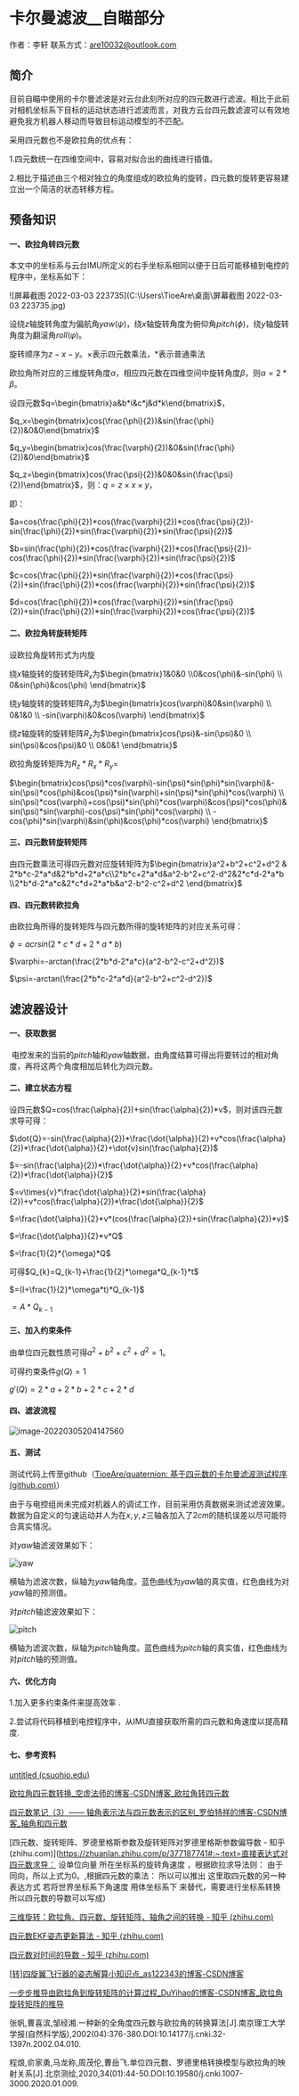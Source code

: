 # 卡尔曼滤波__自瞄部分

作者：李轩		联系方式：are10032@outlook.com

## 简介

​	目前自瞄中使用的卡尔曼滤波是对云台此刻所对应的四元数进行滤波。相比于此前对相机坐标系下目标的运动状态进行滤波而言，对我方云台四元数滤波可以有效地避免我方机器人移动而导致目标运动模型的不匹配。

采用四元数也不是欧拉角的优点有：

1.四元数统一在四维空间中，容易对拟合出的曲线进行插值。

2.相比于描述由三个相对独立的角度组成的欧拉角的旋转，四元数的旋转更容易建立出一个简洁的状态转移方程。

## 预备知识

#### 一、欧拉角转四元数

本文中的坐标系与云台IMU所定义的右手坐标系相同以便于日后可能移植到电控的程序中，坐标系如下：

![屏幕截图 2022-03-03 223735](C:\Users\TioeAre\桌面\屏幕截图 2022-03-03 223735.jpg)

设绕$z$轴旋转角度为偏航角$yaw(\psi)$，绕$x$轴旋转角度为俯仰角$pitch(\phi)$，绕$y$轴旋转角度为翻滚角$roll(\varphi)$。

旋转顺序为$z-x-y$。$\times$表示四元数乘法，$*$表示普通乘法

欧拉角所对应的三维旋转角度$\alpha$，相应四元数在四维空间中旋转角度$\beta$，则$\alpha=2*\beta$。

设四元数$q=\begin{bmatrix}a&b*i&c*j&d*k\end{bmatrix}$，

$q_x=\begin{bmatrix}cos(\frac{\phi}{2})&sin(\frac{\phi}{2})&0&0\end{bmatrix}$

$q_y=\begin{bmatrix}cos(\frac{\varphi}{2})&0&sin(\frac{\phi}{2})&0\end{bmatrix}$

$q_z=\begin{bmatrix}cos(\frac{\psi}{2})&0&0&sin(\frac{\psi}{2})\end{bmatrix}$，则：$q=z\times {x}\times{y}$，

即：

$a=cos(\frac{\phi}{2})*cos(\frac{\varphi}{2})*cos(\frac{\psi}{2})-sin(\frac{\phi}{2})*sin(\frac{\varphi}{2})*sin(\frac{\psi}{2})$

$b=sin(\frac{\phi}{2})*cos(\frac{\varphi}{2})*cos(\frac{\psi}{2})-cos(\frac{\phi}{2})*sin(\frac{\varphi}{2})*sin(\frac{\psi}{2})$

$c=cos(\frac{\phi}{2})*sin(\frac{\varphi}{2})*cos(\frac{\psi}{2})+sin(\frac{\phi}{2})*cos(\frac{\varphi}{2})*sin(\frac{\psi}{2})$

$d=cos(\frac{\phi}{2})*cos(\frac{\varphi}{2})*sin(\frac{\psi}{2})+sin(\frac{\phi}{2})*sin(\frac{\varphi}{2})*cos(\frac{\psi}{2})$

#### 二、欧拉角转旋转矩阵

设欧拉角旋转形式为内旋

绕$x$轴旋转的旋转矩阵$R_x$为$\begin{bmatrix}1&0&0 \\0&cos(\phi)&-sin(\phi) \\ 0&sin(\phi)&cos(\phi) \end{bmatrix}$

绕$y$轴旋转的旋转矩阵$R_y$为$\begin{bmatrix}cos(\varphi)&0&sin(\varphi) \\ 0&1&0 \\ -sin(\varphi)&0&cos(\varphi) \end{bmatrix}$

绕$z$轴旋转的旋转矩阵$R_z$为$\begin{bmatrix}cos(\psi)&-sin(\psi)&0 \\ sin(\psi)&cos(\psi)&0 \\ 0&0&1 \end{bmatrix}$

欧拉角旋转矩阵为$R_z*R_x*R_y=$

$\begin{bmatrix}cos(\psi)*cos(\varphi)-sin(\psi)*sin(\phi)*sin(\varphi)&-sin(\psi)*cos(\phi)&cos(\psi)*sin(\varphi)+sin(\psi)*sin(\phi)*cos(\varphi) \\ sin(\psi)*cos(\varphi)+cos(\psi)*sin(\phi)*cos(\varphi)&cos(\psi)*cos(\phi)&sin(\psi)*sin(\varphi)-cos(\psi)*sin(\phi)*cos(\varphi) \\ -cos(\phi)*sin(\varphi)&sin(\phi)&cos(\phi)*cos(\varphi) \end{bmatrix}$

#### 三、四元数转旋转矩阵

由四元数乘法可得四元数对应旋转矩阵为$\begin{bmatrix}a^2+b^2+c^2+d^2 & 2*b*c-2*a*d&2*b*d+2*a*c\\2*b*c+2*a*d&a^2-b^2+c^2-d^2&2*c*d-2*a*b \\2*b*d-2*a*c&2*c*d+2*a*b&a^2-b^2-c^2+d^2 \end{bmatrix}$

#### 四、四元数转欧拉角

由欧拉角所得的旋转矩阵与四元数所得的旋转矩阵的对应关系可得：

$\phi=acrsin(2*c*d+2*a*b)$

$\varphi=-arctan(\frac{2*b*d-2*a*c}{a^2-b^2-c^2+d^2})$

$\psi=-arctan(\frac{2*b*c-2*a*d}{a^2-b^2+c^2-d^2})$

## 滤波器设计

#### 一、获取数据

​	电控发来的当前的$pitch$轴和$yaw$轴数据，由角度结算可得出将要转过的相对角度，再将这两个角度相加后转化为四元数。

#### 二、建立状态方程

设四元数$Q=cos(\frac{\alpha}{2})+sin(\frac{\alpha}{2})*v$，则对该四元数求导可得：

$\dot{Q}=-sin(\frac{\alpha}{2})*\frac{\dot{\alpha}}{2}+v*cos(\frac{\alpha}{2})*\frac{\dot{\alpha}}{2}+\dot{v}sin(\frac{\alpha}{2})$

$=-sin(\frac{\alpha}{2})*\frac{\dot{\alpha}}{2}+v*cos(\frac{\alpha}{2})*\frac{\dot{\alpha}}{2}$

$=v\times{v}*\frac{\dot{\alpha}}{2}*sin(\frac{\alpha}{2})+v*cos(\frac{\alpha}{2})*\frac{\dot{\alpha}}{2}$

$=\frac{\dot{\alpha}}{2}*v*(cos(\frac{\alpha}{2})+sin(\frac{\alpha}{2})*v)$

$=\frac{\dot{\alpha}}{2}*v*Q$

$=\frac{1}{2}*{\omega}*Q$

可得$Q_{k}=Q_{k-1}+\frac{1}{2}*\omega*Q_{k-1}*t$

$=(I+\frac{1}{2}*\omega*t)*Q_{k-1}$

$=A*Q_{k-1}$

#### 三、加入约束条件

由单位四元数性质可得$a^2+b^2+c^2+d^2=1$。

可得约束条件$g(Q)=1$

$g'(Q)=2*a+2*b+2*c+2*d$

#### 四、滤波流程

![image-20220305204147560](C:\Users\TioeAre\AppData\Roaming\Typora\typora-user-images\image-20220305204147560.png)

#### 五、测试

测试代码上传至github（[TioeAre/quaternion: 基于四元数的卡尔曼滤波测试程序 (github.com)](https://github.com/TioeAre/quaternion)）

由于与电控组尚未完成对机器人的调试工作，目前采用仿真数据来测试滤波效果。数据为自定义的匀速运动并人为在$x,y,z$三轴各加入了$2cm$的随机误差以尽可能符合真实情况。

对$yaw$轴滤波效果如下：

![yaw](C:\Users\TioeAre\桌面\yaw.jpg)

横轴为滤波次数，纵轴为$yaw$轴角度。蓝色曲线为$yaw$轴的真实值，红色曲线为对$yaw$轴的预测值。



对$pitch$轴滤波效果如下：

![pitch](C:\Users\TioeAre\桌面\pitch.jpg)

横轴为滤波次数，纵轴为$pitch$轴角度。蓝色曲线为$pitch$轴的真实值，红色曲线为对$pitch$轴的预测值。

#### 六、优化方向

1.加入更多约束条件来提高效率 .

2.尝试将代码移植到电控程序中，从IMU直接获取所需的四元数和角速度以提高精度.

#### 七、参考资料

[untitled (csuohio.edu)](https://academic.csuohio.edu/simond/pubs/IETKalman.pdf)

[欧拉角四元数转换_空虚法师的博客-CSDN博客_欧拉角转四元数](https://blog.csdn.net/qq_15063463/article/details/82430103)

[四元数笔记（3）—— 轴角表示法与四元数表示的区别_罗伯特祥的博客-CSDN博客_轴角和四元数](https://blog.csdn.net/weixin_43455581/article/details/108413001)

[四元数、旋转矩阵、罗德里格斯参数及旋转矩阵对罗德里格斯参数偏导数 - 知乎 (zhihu.com)](https://zhuanlan.zhihu.com/p/377187741#:~:text=直接表达式对四元数求导： 设单位向量 所在坐标系的旋转角速度 ，根据欧拉求导法则： 由于 同向，所以上式为0。,根据四元数的乘法： 所以可以推出 这里取四元数的另一种表达方式 若将世界坐标系下角速度 用体坐标系下 来替代，需要进行坐标系转换 所以四元数的导数可以写成)

[三维旋转：欧拉角、四元数、旋转矩阵、轴角之间的转换 - 知乎 (zhihu.com)](https://zhuanlan.zhihu.com/p/45404840)

[四元数EKF姿态更新算法 - 知乎 (zhihu.com)](https://zhuanlan.zhihu.com/p/454155643)

[四元数对时间的导数 - 知乎 (zhihu.com)](https://zhuanlan.zhihu.com/p/395511536)

[[转\]四旋翼飞行器的姿态解算小知识点_as122343的博客-CSDN博客](https://blog.csdn.net/as122343/article/details/102256137)

[一步步推导由欧拉角到旋转矩阵的计算过程_DuYihao的博客-CSDN博客_欧拉角旋转矩阵的推导](https://blog.csdn.net/D_XingGuang/article/details/97148669)

张帆,曹喜滨,邹经湘.一种新的全角度四元数与欧拉角的转换算法[J].南京理工大学学报(自然科学版),2002(04):376-380.DOI:10.14177/j.cnki.32-1397n.2002.04.010.

程烺,俞家勇,马龙称,周茂伦,曹岳飞.单位四元数、罗德里格转换模型与欧拉角的映射关系[J].北京测绘,2020,34(01):44-50.DOI:10.19580/j.cnki.1007-3000.2020.01.009.
